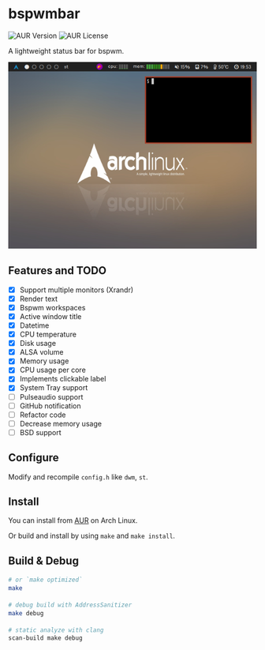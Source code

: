 # bspwmbar

![AUR Version](https://img.shields.io/aur/version/bspwmbar.svg)
![AUR License](https://img.shields.io/aur/license/bspwmbar.svg)

A lightweight status bar for bspwm.

![bspwmbar.png](docs/bspwmbar.png)

## Features and TODO

- [x] Support multiple monitors (Xrandr)
- [x] Render text
- [x] Bspwm workspaces
- [x] Active window title
- [x] Datetime
- [x] CPU temperature
- [x] Disk usage
- [x] ALSA volume
- [x] Memory usage
- [x] CPU usage per core
- [x] Implements clickable label
- [x] System Tray support
- [ ] Pulseaudio support
- [ ] GitHub notification
- [ ] Refactor code
- [ ] Decrease memory usage
- [ ] BSD support

## Configure

Modify and recompile `config.h` like `dwm`, `st`.

## Install

You can install from [AUR](https://aur.archlinux.org/packages/bspwmbar/) on Arch Linux.

Or build and install by using `make` and `make install`.

## Build & Debug

```sh
# or `make optimized`
make

# debug build with AddressSanitizer
make debug

# static analyze with clang
scan-build make debug
```
